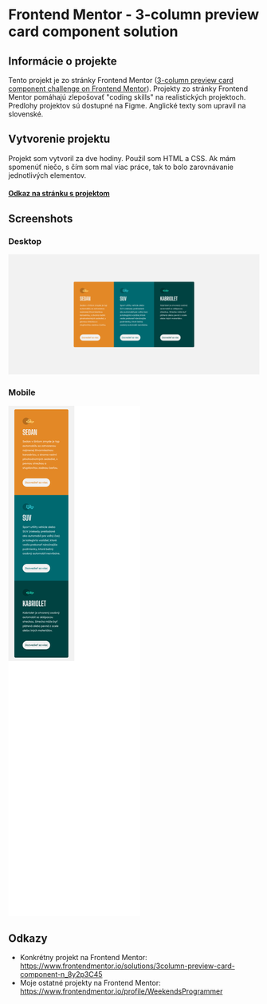 # Frontend Mentor - 3-column preview card component solution

## Informácie o projekte

Tento projekt je zo stránky Frontend Mentor ([3-column preview card component challenge on Frontend Mentor](https://www.frontendmentor.io/challenges/3column-preview-card-component-pH92eAR2-)). Projekty zo stránky Frontend Mentor pomáhajú zlepošovať "coding skills" na realistických projektoch. Predlohy projektov sú dostupné na Figme. Anglické texty som upravil na slovenské.

## Vytvorenie projektu

Projekt som vytvoril za dve hodiny. Použil som HTML a CSS. Ak mám spomenúť niečo, s čím som mal viac práce, tak to bolo zarovnávanie jednotlivých elementov.

#### [Odkaz na stránku s projektom](https://tomasdunik.github.io/frontend-mentor-newbie-3-column-preview-card-component/)

## Screenshots

### Desktop

![](./images/screenshot-desktop.png)

### Mobile

![](./images/screenshot-mobile.png)

## Odkazy

- Konkrétny projekt na Frontend Mentor: https://www.frontendmentor.io/solutions/3column-preview-card-component-n_8y2p3C45
- Moje ostatné projekty na Frontend Mentor: https://www.frontendmentor.io/profile/WeekendsProgrammer
